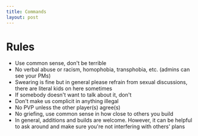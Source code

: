 ```yaml
---
title: Commands
layout: post
---
```

# Rules
- Use common sense, don't be terrible
- No verbal abuse or racism, homophobia, transphobia, etc. (admins can see your PMs)
- Swearing is fine but in general please refrain from sexual discussions, there are literal kids on here sometimes
- If somebody doesn't want to talk about it, don't
- Don't make us complicit in anything illegal
- No PVP unless the other player(s) agree(s)
- No griefing, use common sense in how close to others you build
- In general, additions and builds are welcome. However, it can be helpful to ask around and make sure you're not interfering with others' plans
